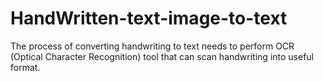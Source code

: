 ﻿# HandWritten-text-image-to-text
 The process of converting handwriting to text needs to perform OCR (Optical Character Recognition) tool that can scan handwriting into useful format.
